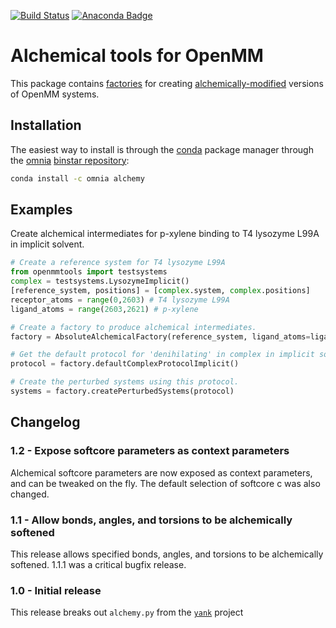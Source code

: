 [![Build Status](https://travis-ci.org/choderalab/alchemy.svg?branch=master)](https://travis-ci.org/choderalab/alchemy)
[![Anaconda Badge](https://binstar.org/omnia/alchemy/badges/version.svg)](https://binstar.org/omnia/alchemy)

# Alchemical tools for OpenMM

This package contains [factories](https://en.wikipedia.org/wiki/Factory_(object-oriented_programming)) for creating [alchemically-modified](http://www.alchemistry.org/wiki/Best_Practices#Guideline_1:_Always_use_soft-core_potentials_while_decoupling_or_annihilating_Lennard-Jones_interactions) versions of OpenMM systems.

## Installation

The easiest way to install is through the [conda](http://conda.pydata.org/) package manager through the [omnia](http://omnia.md) [binstar repository](https://binstar.org/omnia/alchemy):
```bash
conda install -c omnia alchemy
```

## Examples

Create alchemical intermediates for p-xylene binding to T4 lysozyme L99A in implicit solvent.

```python
# Create a reference system for T4 lysozyme L99A
from openmmtools import testsystems
complex = testsystems.LysozymeImplicit()
[reference_system, positions] = [complex.system, complex.positions]
receptor_atoms = range(0,2603) # T4 lysozyme L99A
ligand_atoms = range(2603,2621) # p-xylene

# Create a factory to produce alchemical intermediates.
factory = AbsoluteAlchemicalFactory(reference_system, ligand_atoms=ligand_atoms)

# Get the default protocol for 'denihilating' in complex in implicit solvent.
protocol = factory.defaultComplexProtocolImplicit()

# Create the perturbed systems using this protocol.
systems = factory.createPerturbedSystems(protocol)
```

## Changelog

### 1.2 - Expose softcore parameters as context parameters
Alchemical softcore parameters are now exposed as context parameters, and can be tweaked on the fly.
The default selection of softcore c was also changed.

### 1.1 - Allow bonds, angles, and torsions to be alchemically softened
This release allows specified bonds, angles, and torsions to be alchemically softened.
1.1.1 was a critical bugfix release.

### 1.0 - Initial release
This release breaks out `alchemy.py` from the [`yank`](http://github.com/choderalab/yank) project
